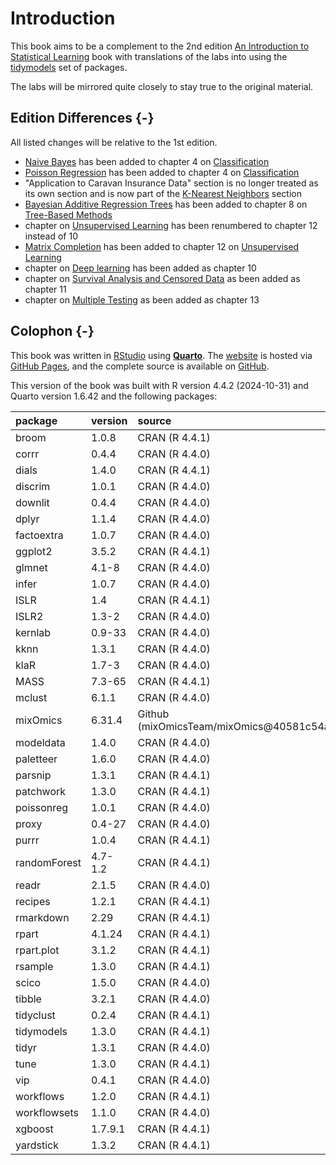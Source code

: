 # Introduction

This book aims to be a complement to the 2nd edition [An Introduction to Statistical Learning](https://www.statlearning.com/) book with translations of the labs into using the [tidymodels](https://www.tidymodels.org/) set of packages.

The labs will be mirrored quite closely to stay true to the original material.

## Edition Differences {-}

All listed changes will be relative to the 1st edition.

- [Naive Bayes](04-classification.qmd#naive-bayes) has been added to chapter 4 on [Classification](04-classification.qmd)
- [Poisson Regression](04-classification.qmd#poisson-regression) has been added to chapter 4 on [Classification](04-classification.qmd)
- "Application to Caravan Insurance Data" section is no longer treated as its own section and is now part of the [K-Nearest Neighbors](04-classification.qmd#k-nearest-neighbors) section
- [Bayesian Additive Regression Trees](08-tree-based-methods.qmd#bayesian-additive-regression-trees) has been added to chapter 8 on [Tree-Based Methods](08-tree-based-methods.qmd)
- chapter on [Unsupervised Learning](12-unsupervised-learning.qmd) has been renumbered to chapter 12 instead of 10
- [Matrix Completion](12-unsupervised-learning.qmd#matrix-completion) has been added to chapter 12 on [Unsupervised Learning](12-unsupervised-learning.qmd)
- chapter on [Deep learning](10-deep-learning.qmd) has been added as chapter 10
- chapter on [Survival Analysis and Censored Data](11-survival-analysis.qmd) as been added as chapter 11
- chapter on [Multiple Testing](13-multiple-testing.qmd) as been added as chapter 13

## Colophon {-}

This book was written in [RStudio](https://posit.co/products/open-source/rstudio/) using [**Quarto**](https://quarto.org/). The [website](https://emilhvitfeldt.github.io/ISLR-tidymodels-labs/index.html) is hosted via [GitHub Pages](https://pages.github.com/), and the complete source is available on [GitHub](https://github.com/EmilHvitfeldt/ISLR-tidymodels-labs).

This version of the book was built with R version 4.4.2 (2024-10-31) and Quarto version 1.6.42 and the following packages:





|package      |version |source                                                                   |
|:------------|:-------|:------------------------------------------------------------------------|
|broom        |1.0.8   |CRAN (R 4.4.1)                                                           |
|corrr        |0.4.4   |CRAN (R 4.4.0)                                                           |
|dials        |1.4.0   |CRAN (R 4.4.1)                                                           |
|discrim      |1.0.1   |CRAN (R 4.4.0)                                                           |
|downlit      |0.4.4   |CRAN (R 4.4.0)                                                           |
|dplyr        |1.1.4   |CRAN (R 4.4.0)                                                           |
|factoextra   |1.0.7   |CRAN (R 4.4.0)                                                           |
|ggplot2      |3.5.2   |CRAN (R 4.4.1)                                                           |
|glmnet       |4.1-8   |CRAN (R 4.4.0)                                                           |
|infer        |1.0.7   |CRAN (R 4.4.0)                                                           |
|ISLR         |1.4     |CRAN (R 4.4.1)                                                           |
|ISLR2        |1.3-2   |CRAN (R 4.4.0)                                                           |
|kernlab      |0.9-33  |CRAN (R 4.4.0)                                                           |
|kknn         |1.3.1   |CRAN (R 4.4.0)                                                           |
|klaR         |1.7-3   |CRAN (R 4.4.0)                                                           |
|MASS         |7.3-65  |CRAN (R 4.4.1)                                                           |
|mclust       |6.1.1   |CRAN (R 4.4.0)                                                           |
|mixOmics     |6.31.4  |Github (mixOmicsTeam/mixOmics\@40581c54a16e1b48dfaec430fe76026570df3b6e) |
|modeldata    |1.4.0   |CRAN (R 4.4.0)                                                           |
|paletteer    |1.6.0   |CRAN (R 4.4.0)                                                           |
|parsnip      |1.3.1   |CRAN (R 4.4.1)                                                           |
|patchwork    |1.3.0   |CRAN (R 4.4.1)                                                           |
|poissonreg   |1.0.1   |CRAN (R 4.4.0)                                                           |
|proxy        |0.4-27  |CRAN (R 4.4.0)                                                           |
|purrr        |1.0.4   |CRAN (R 4.4.1)                                                           |
|randomForest |4.7-1.2 |CRAN (R 4.4.1)                                                           |
|readr        |2.1.5   |CRAN (R 4.4.0)                                                           |
|recipes      |1.2.1   |CRAN (R 4.4.1)                                                           |
|rmarkdown    |2.29    |CRAN (R 4.4.1)                                                           |
|rpart        |4.1.24  |CRAN (R 4.4.1)                                                           |
|rpart.plot   |3.1.2   |CRAN (R 4.4.1)                                                           |
|rsample      |1.3.0   |CRAN (R 4.4.1)                                                           |
|scico        |1.5.0   |CRAN (R 4.4.0)                                                           |
|tibble       |3.2.1   |CRAN (R 4.4.0)                                                           |
|tidyclust    |0.2.4   |CRAN (R 4.4.1)                                                           |
|tidymodels   |1.3.0   |CRAN (R 4.4.1)                                                           |
|tidyr        |1.3.1   |CRAN (R 4.4.0)                                                           |
|tune         |1.3.0   |CRAN (R 4.4.1)                                                           |
|vip          |0.4.1   |CRAN (R 4.4.0)                                                           |
|workflows    |1.2.0   |CRAN (R 4.4.1)                                                           |
|workflowsets |1.1.0   |CRAN (R 4.4.0)                                                           |
|xgboost      |1.7.9.1 |CRAN (R 4.4.1)                                                           |
|yardstick    |1.3.2   |CRAN (R 4.4.1)                                                           |

